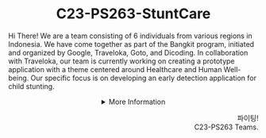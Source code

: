 <h1 align="center"> C23-PS263-StuntCare </h1>

Hi There! We are a team consisting of 6 individuals from various regions in Indonesia. We have come together as part of the Bangkit program, initiated and organized by Google, Traveloka, Goto, and Dicoding. In collaboration with Traveloka, our team is currently working on creating a prototype application with a theme centered around Healthcare and Human Well-being. Our specific focus is on developing an early detection application for child stunting.

<details>
   <summary align="center">More Information</summary>

<h2 align="center">StuntCare</h2>
<p align="center"><img src="https://github.com/C23-PS263-STUNT-CARE/design-app/assets/103315957/9520186b-d9c0-46ae-94de-3cb2889bc499" width="200px"></p>

Our stunting detection system is designed to provide early intervention and support for children at risk. By analyzing the seven key features, we can assess a child's growth patterns and compare them against established standards. This enables us to identify potential cases of stunting and take proactive measures to address them.

<p align="center">
   Download Now!
   <br>
   <a href="https://github.com/C23-PS263-STUNT-CARE/StuntCareApp-Jetpack-Compose/raw/master/app/release/download/v1.0.0/StuntCare.apk"><img src="https://github.com/C23-PS263-STUNT-CARE/.github/assets/103315957/c8290c11-f83e-4e78-b367-97b4bceb1724" width="40px"/></a>
</p>



## Our Teams
Our team operates with three divisions for efficient collaboration:
The Machine Learning Division gathers real-time data on birth weight, birth length, body weight, body length, age, sex, and exclusive breastfeeding status and develops algorithms to optimize hotel ranking based on stunting detection, while the Mobile Development Division creates a user-friendly application interface for displaying the hotel ranking prototypes. These divisions work together, facilitated by the Cloud Computing Division, which provides data connectivity and infrastructure support. The goal is to enhance early detection of stunting in children and provide accurate hotel recommendations, ensuring their health and well-being.
   
### Machine Learning Division
   
| Bangkit ID | Name | Social Media |
|:----------:|:----:|--------------|
|M230DSX3446|Muhtarom Ahkam Maulana|[LinkedIn](https://www.linkedin.com/in/muhtaromahkam/) |
|M150DSY2152|Salma Atsila Shabiyya|[LinkedIn](https://www.linkedin.com/in/madotfx/) |

### Cloud Computing Division
| Bangkit ID | Name | Social Media |
|:----------:|:----:|--------------|
|C150DKX4320|Mohamad Nasihin Ngibad|[LinkedIn](https://www.linkedin.com/in/mohamad-nasihin-ngibad-b18479172/) |
|C331DSX4840|Mochammad Nur 'Afifudin|[LinkedIn](https://www.linkedin.com/in/mochammad-nur-afifudin-2b033617a/)  |

### Mobile Development Division
| Bangkit ID | Name | Social Media |
|:----------:|:----:|--------------|
|A331DSX1046|Febi Arifin|[LinkedIn](https://www.linkedin.com/in/febiarifin/) |
|A266DSX1042|Firmansyah Diana|[LinkedIn](https://www.linkedin.com/in/firmansyah-diana-24056b1bb/) |

## Repository
Here are the repositories associated with our project:
### Cloud Computing
1. [stuntcare-backend](https://github.com/C23-PS263-STUNT-CARE/stuntcare-backend).

### Machine Learning
1. [Machine Learning](https://github.com/C23-PS263-STUNT-CARE/Machine-Learning).
   
### Mobile Development
1. [stuntcare-app-jetpack-compose](https://github.com/C23-PS263-STUNT-CARE/StuntCareApp-Jetpack-Compose).

</details>

<p align="right"> 파이팅! <br> C23-PS263 Teams. </p>
